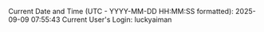 Current Date and Time (UTC - YYYY-MM-DD HH:MM:SS formatted): 2025-09-09 07:55:43
Current User's Login: luckyaiman
